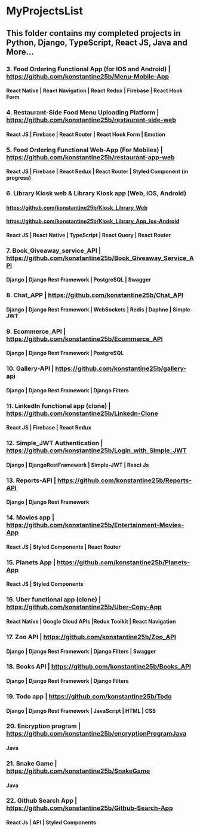 # MyProjectsList

## This folder contains my completed projects in Python, Django, TypeScript, React JS, Java and More...

### 3.	Food Ordering Functional App (for IOS and Android) | https://github.com/konstantine25b/Menu-Mobile-App
#### React Native | React Navigation | React Redux | Firebase | React Hook Form 
### 4.	Restaurant-Side Food Menu Uploading Platform | https://github.com/konstantine25b/restaurant-side-web
#### React JS | Firebase | React Router | React Hook Form | Emotion
### 5.	Food Ordering Functional Web-App (For Mobiles) | https://github.com/konstantine25b/restaurant-app-web
#### React JS | Firebase | React Redux | React Router | Styled Component (in progress)
### 6.  Library Kiosk web & Library Kiosk app (Web, iOS, Android)
#### https://github.com/konstantine25b/Kiosk_Library_Web 
#### https://github.com/konstantine25b/Kiosk_Library_App_Ios-Android
#### React JS | React Native | TypeScript | React Query | React Router
### 7. Book_Giveaway_service_API | https://github.com/konstantine25b/Book_Giveaway_Service_API
#### Django | Django Rest Framework | PostgreSQL | Swagger
### 8. Chat_APP | https://github.com/konstantine25b/Chat_API
#### Django | Django Rest Framework | WebSockets | Redis | Daphne | Simple-JWT
### 9. Ecommerce_API | https://github.com/konstantine25b/Ecommerce_API
#### Django | Django Rest Framework | PostgreSQL 
### 10. Gallery-API | https://github.com/konstantine25b/gallery-api
#### Django | Django Rest Framework | Django Filters
### 11.	LinkedIn functional app (clone) |  https://github.com/konstantine25b/Linkedn-Clone
#### React JS | Firebase | React Redux
### 12. Simple_JWT Authentication | https://github.com/konstantine25b/Login_with_SImple_JWT
#### Django | DjangoRestFramework | Simple-JWT | React Js 
### 13. Reports-API | https://github.com/konstantine25b/Reports-API
#### Django | Django Rest Framework
### 14.	Movies app | https://github.com/konstantine25b/Entertainment-Movies-App
#### React JS | Styled Components | React Router 
### 15.	Planets App | https://github.com/konstantine25b/Planets-App
#### React JS | Styled Components
### 16.	Uber functional app (clone) | https://github.com/konstantine25b/Uber-Copy-App
#### React Native | Google Cloud APIs |Redux Toolkit | React Navigation
### 17. Zoo API | https://github.com/konstantine25b/Zoo_API
#### Django | Django Rest Framework | Django Filters | Swagger
### 18. Books API | https://github.com/konstantine25b/Books_API
#### Django | Django Rest Framework | Django Filters 
### 19. Todo app | https://github.com/konstantine25b/Todo
#### Django | Django Rest Framework | JavaScript | HTML | CSS
### 20.	Encryption program | https://github.com/konstantine25b/encryptionProgramJava
#### Java
### 21.	Snake Game | https://github.com/konstantine25b/SnakeGame
#### Java
### 22.	Github Search App | https://github.com/konstantine25b/Github-Search-App
#### React Js | API | Styled Components


